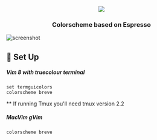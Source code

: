 <p align="center">
<img src="https://user-images.githubusercontent.com/11221489/46771659-6886bc80-cca9-11e8-89b1-9ade979cd778.png"/>
</p>
<h3 align="center">Colorscheme based on Espresso</h3>

![screenshot](https://user-images.githubusercontent.com/11221489/46831828-49476800-cd59-11e8-9d31-a72da14ed3dc.png)

:space_invader: Set Up
------

<h5 align="left">Vim 8 with truecolour terminal</h5>

```VimL
set termguicolors
colorscheme breve
```
** If running Tmux you'll need tmux version 2.2<br>

<h5 align="left">MacVim gVim</h5>

```VimL
colorscheme breve
```
